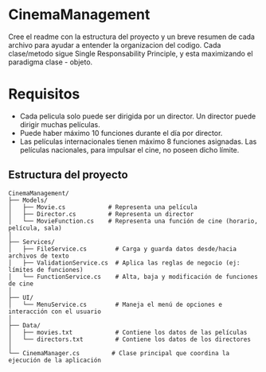 # CinemaManagement
 Cree el readme con la estructura del proyecto y un breve resumen de cada archivo para ayudar a entender la organizacion del codigo.
 Cada clase/metodo sigue Single Responsability Principle, y esta maximizando el paradigma clase - objeto.

# Requisitos
- Cada pelicula solo puede ser dirigida por un director. Un director puede dirigir muchas películas.
- Puede haber máximo 10 funciones durante el día por director.
- Las películas internacionales tienen máximo 8 funciones asignadas. Las películas nacionales, para impulsar el cine, no poseen dicho límite.

## Estructura del proyecto
```
CinemaManagement/
├── Models/
│   ├── Movie.cs            # Representa una película
│   ├── Director.cs         # Representa un director
│   └── MovieFunction.cs    # Representa una función de cine (horario, película, sala)
│
├── Services/
│   ├── FileService.cs        # Carga y guarda datos desde/hacia archivos de texto
│   ├── ValidationService.cs  # Aplica las reglas de negocio (ej: límites de funciones)
│   └── FunctionService.cs    # Alta, baja y modificación de funciones de cine
│
├── UI/
│   └── MenuService.cs        # Maneja el menú de opciones e interacción con el usuario
│
├── Data/
│   ├── movies.txt            # Contiene los datos de las películas
│   └── directors.txt         # Contiene los datos de los directores
│
└── CinemaManager.cs         # Clase principal que coordina la ejecución de la aplicación
```
